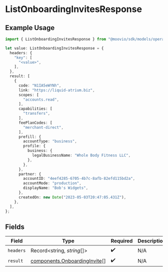 # ListOnboardingInvitesResponse

## Example Usage

```typescript
import { ListOnboardingInvitesResponse } from "@moovio/sdk/models/operations";

let value: ListOnboardingInvitesResponse = {
  headers: {
    "key": [
      "<value>",
    ],
  },
  result: [
    {
      code: "N1IA5eWYNh",
      link: "https://liquid-atrium.biz",
      scopes: [
        "accounts.read",
      ],
      capabilities: [
        "transfers",
      ],
      feePlanCodes: [
        "merchant-direct",
      ],
      prefill: {
        accountType: "business",
        profile: {
          business: {
            legalBusinessName: "Whole Body Fitness LLC",
          },
        },
      },
      partner: {
        accountID: "4eef4285-6705-4b7c-8afb-82efd115bd2a",
        accountMode: "production",
        displayName: "Bob's Widgets",
      },
      createdOn: new Date("2023-05-03T20:47:05.431Z"),
    },
  ],
};
```

## Fields

| Field                                                                        | Type                                                                         | Required                                                                     | Description                                                                  |
| ---------------------------------------------------------------------------- | ---------------------------------------------------------------------------- | ---------------------------------------------------------------------------- | ---------------------------------------------------------------------------- |
| `headers`                                                                    | Record<string, *string*[]>                                                   | :heavy_check_mark:                                                           | N/A                                                                          |
| `result`                                                                     | [components.OnboardingInvite](../../models/components/onboardinginvite.md)[] | :heavy_check_mark:                                                           | N/A                                                                          |